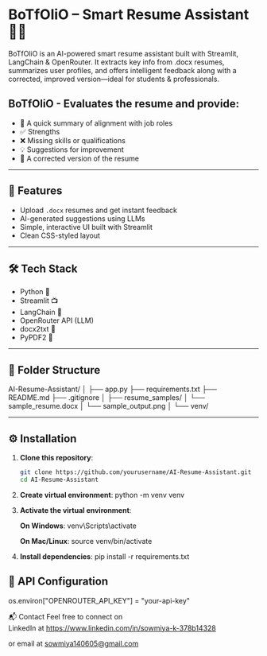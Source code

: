 
# BoTfOliO – Smart Resume Assistant 💼🤖

BoTfOliO is an AI-powered smart resume assistant built with Streamlit, LangChain & OpenRouter. It extracts key info from .docx resumes, summarizes user profiles, and offers intelligent feedback along with a corrected, improved version—ideal for students & professionals.

 ## BoTfOliO - Evaluates the resume and provide:
 
- 📌 A quick summary of alignment with job roles
- ✅ Strengths
- ❌ Missing skills or qualifications
- 💡 Suggestions for improvement
- 📝 A corrected version of the resume

---

## 🚀 Features

- Upload `.docx` resumes and get instant feedback
- AI-generated suggestions using LLMs
- Simple, interactive UI built with Streamlit
- Clean CSS-styled layout

---

## 🛠️ Tech Stack

- Python 🐍
- Streamlit 📺
- LangChain 🔗
- OpenRouter API (LLM)
- docx2txt 📄
- PyPDF2 📄

---

## 📂 Folder Structure

AI-Resume-Assistant/
│
├── app.py
├── requirements.txt
├── README.md
├── .gitignore
│
├── resume_samples/
│ └── sample_resume.docx
│ └── sample_output.png 
│
└── venv/


---

## ⚙️ Installation

1. **Clone this repository**:
   ```bash
   git clone https://github.com/yourusername/AI-Resume-Assistant.git
   cd AI-Resume-Assistant

2. **Create virtual environment**:
python -m venv venv

3. **Activate the virtual environment**:

   **On Windows**:
   venv\Scripts\activate

   **On Mac/Linux**:
   source venv/bin/activate

4. **Install dependencies**:
pip install -r requirements.txt

## 🔑 API Configuration
os.environ["OPENROUTER_API_KEY"] = "your-api-key"

📬 Contact
Feel free to connect on  
LinkedIn at https://www.linkedin.com/in/sowmiya-k-378b14328 
 
or
email at sowmiya140605@gmail.com

